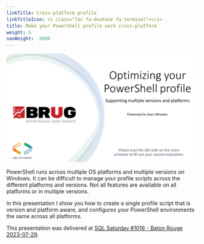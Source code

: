 ```yaml
---
linkTitle: Cross-platform profile
linkTitleIcon: <i class="fas fa-duotone fa-terminal"></i>
title: Make your PowerShell profile work cross-platform
weight: 5
navWeight: -5000
---
```

<!-- markdownlint-disable MD041 -->
![Make your PowerShell profile work cross-platform][02]

PowerShell runs across multiple OS platforms and multiple versions on Windows. It can be difficult
to manage your profile scripts across the different platforms and versions. Not all features are
available on all platforms or in multiple versions.

In this presentation I show you how to create a single profile script that is version and platform
aware, and configures your PowerShell environments the same across all platforms.

This presentation was delivered at [SQL Saturday #1016 - Baton Rouge 2023-07-29][01].

<!-- link references -->
[01]: https://sqlsaturday.com/2023-07-29-sqlsaturday1060/
[02]: psprofiles.png
